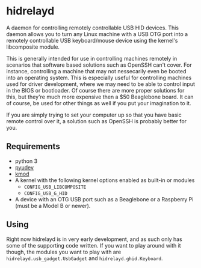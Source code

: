 # hidrelayd

A daemon for controlling remotely controllable USB HID devices. This daemon
allows you to turn any Linux machine with a USB OTG port into a remotely
controllable USB keyboard/mouse device using the kernel's libcomposite module.

This is generally intended for use in controlling machines remotely in scenarios
that software based solutions such as OpenSSH can't cover. For instance,
controlling a machine that may not nessecarily even be booted into an operating
system. This is especially useful for controlling machines used for driver
development, where we may need to be able to control input in the BIOS or
bootloader. Of course there are more proper solutions for this, but they're much
more expensive then a $50 Beaglebone board. It can of course, be used for other
things as well if you put your imagination to it.

If you are simply trying to set your computer up so that you have basic remote
control over it, a solution such as OpenSSH is probably better for you.

## Requirements

- python 3
- [pyudev](https://pypi.python.org/pypi/pyudev)
- [kmod](https://pypi.python.org/pypi/kmod)
- A kernel with the following kernel options enabled as built-in or modules
  - `CONFIG_USB_LIBCOMPOSITE`
  - `CONFIG_USB_G_HID`
- A device with an OTG USB port such as a Beaglebone or a Raspberry Pi (must be
  a Model B or newer).

## Using

Right now hidrelayd is in very early development, and as such only has some of
the supporting code written. If you want to play around with it though, the
modules you want to play with are `hidrelayd.usb_gadget.UsbGadget` and
`hidrelayd.ghid.Keyboard`.
